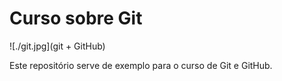 # Curso sobre Git

![./git.jpg](git + GitHub)

Este repositório serve de exemplo para o curso de Git e GitHub.
